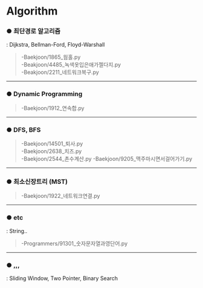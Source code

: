 # Algorithm

### **● 최단경로 알고리즘**
: Dijkstra, Bellman-Ford, Floyd-Warshall
> -Baekjoon/1865_웜홀.py  
> -Beakjoon/4485_녹색옷입은애가젤다지.py  
> -Beakjoon/2211_네트워크복구.py
---
### **● Dynamic Programming**
> -Baekjoon/1912_연속합.py   
---
### **● DFS, BFS**
> -Baekjoon/14501_퇴사.py   
> -Baekjoon/2638_치즈.py   
> -Baekjoon/2544_촌수계산.py
> -Baekjoon/9205_맥주마시면서걸어가기.py
---
### **● 최소신장트리 (MST)**
> -Baekjoon/1922_네트워크연결.py
---
### **● etc**
: String..
> -Programmers/91301_숫자문자열과영단어.py   
---
### **● ,,,**
: Sliding Window, Two Pointer, Binary Search
